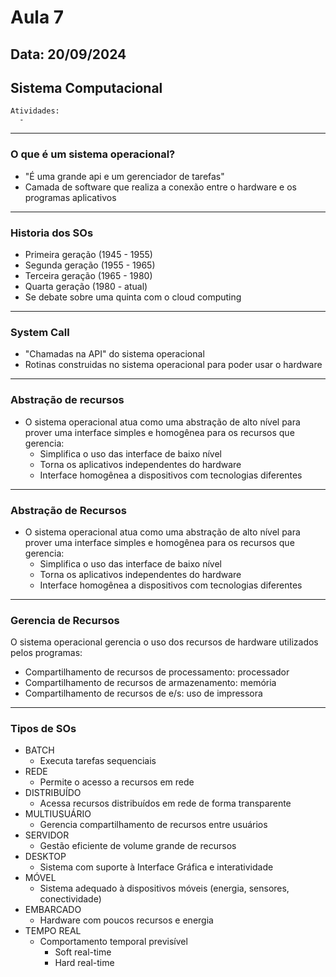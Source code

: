 # Aula 7
## Data: 20/09/2024

## Sistema Computacional

```
Atividades:
  - 
```

----------------------------------------------------------------------------------------------------------------------------------------------------------------------------------------------------------------
### O que é um sistema operacional?
  - "É uma grande api e um gerenciador de tarefas"
  -  Camada de software que realiza a conexão entre o hardware e os programas aplicativos

----------------------------------------------------------------------------------------------------------------------------------------------------------------------------------------------------------------
### Historia dos SOs

  - Primeira geração (1945 - 1955)
  - Segunda geração (1955 - 1965)
  - Terceira geração (1965 - 1980)
  - Quarta geração (1980 - atual)
  - Se debate sobre uma quinta com o cloud computing

----------------------------------------------------------------------------------------------------------------------------------------------------------------------------------------------------------------
### System Call
  - "Chamadas na API" do sistema operacional
  - Rotinas construidas no sistema operacional para poder usar o hardware

----------------------------------------------------------------------------------------------------------------------------------------------------------------------------------------------------------------
### Abstração de recursos

  - O sistema operacional atua como uma abstração de alto nível para prover uma interface simples e homogênea para os recursos que gerencia:
    - Simplifica o uso das interface de baixo nível
    - Torna os aplicativos independentes do hardware 
    - Interface homogênea a dispositivos com tecnologias diferentes

----------------------------------------------------------------------------------------------------------------------------------------------------------------------------------------------------------------
### Abstração de Recursos

  - O sistema operacional atua como uma abstração de alto nível para prover uma interface simples e homogênea para os recursos que gerencia:
    - Simplifica o uso das interface de baixo nível
    - Torna os aplicativos independentes do hardware 
    - Interface homogênea a dispositivos com tecnologias diferentes

----------------------------------------------------------------------------------------------------------------------------------------------------------------------------------------------------------------
### Gerencia de Recursos

O sistema operacional gerencia o uso dos recursos de hardware utilizados pelos programas:
  - Compartilhamento de recursos de processamento: processador
  - Compartilhamento de recursos de armazenamento: memória
  - Compartilhamento de recursos de e/s: uso de impressora

----------------------------------------------------------------------------------------------------------------------------------------------------------------------------------------------------------------
### Tipos de SOs

  - BATCH 
    - Executa tarefas sequenciais
  - REDE
    - Permite o acesso a recursos em rede
  - DISTRIBUÍDO
    - Acessa recursos distribuídos em rede de forma transparente
  - MULTIUSUÁRIO
    - Gerencia compartilhamento de recursos entre usuários
  - SERVIDOR
    - Gestão eficiente de volume grande de recursos
  - DESKTOP
    - Sistema com suporte à Interface Gráfica e interatividade
  - MÓVEL
    - Sistema adequado à dispositivos móveis (energia, sensores, conectividade)
  - EMBARCADO
    - Hardware com poucos recursos e energia
  - TEMPO REAL
    - Comportamento temporal previsível
      - Soft real-time
      - Hard real-time


